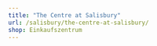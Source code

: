 ```yaml
---
title: "The Centre at Salisbury"
url: /salisbury/the-centre-at-salisbury/
shop: Einkaufszentrum
---
```

